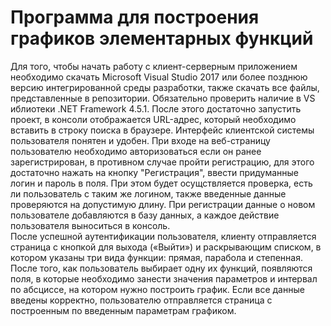 # Программа для построения графиков элементарных функций
Для того, чтобы начать работу с клиент-серверным приложением необходимо скачать Microsoft Visual Studio 2017 или более позднюю версию интегрированной среды разработки, также скачать все файлы, представленные в репозитории. Обязательно проверить наличие в VS иблиотеки .NET Framework 4.5.1. После этого достаточно запустить проект, в консоли отображается URL-адрес, который необходимо вставить в строку поиска в браузере. 
Интерфейс клиентской системы пользователя понятен и удобен. При входе на веб-страницу пользователю необходимо авторизоваться если он ранее зарегистрирован, в противном случае пройти регистрацию, для этого достаточно нажать на кнопку "Регистрация", ввести придуманные логин и пароль в поля. При этом будет осущствляется проверка, есть ли пользователь с таким же логином, также введенные данные проверяются на допустимую длину. При регистрации данные о новом пользователе добавляются в базу данных, а каждое действие пользователя выноситься в консоль.  
После успешной аутентификации пользователя, клиенту отправляется страница с кнопкой для выхода («Выйти») и раскрывающим списком, в котором указаны три вида функции: прямая, парабола и степенная. После того, как пользователь выбирает одну их функций, появляются поля, в которые
необходимо занести значения параметров и интервал по абсциссе, на котором нужно построить график.
Если все данные введены корректно, пользователю отправляется страница с построенным по введенным параметрам графиком.
